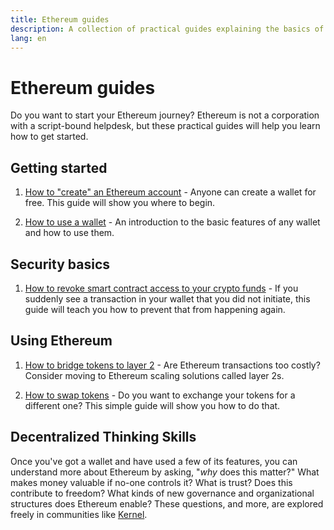 ```yaml
---
title: Ethereum guides
description: A collection of practical guides explaining the basics of using Ethereum for beginners.
lang: en
---
```


# Ethereum guides

Do you want to start your Ethereum journey? Ethereum is not a corporation with a script-bound helpdesk, but these practical guides will help you learn how to get started.

## Getting started

1. [How to "create" an Ethereum account](/guides/how-to-create-an-ethereum-account/) - Anyone can create a wallet for free. This guide will show you where to begin.

2. [How to use a wallet](/guides/how-to-use-a-wallet/) - An introduction to the basic features of any wallet and how to use them.

## Security basics

1. [How to revoke smart contract access to your crypto funds](/guides/how-to-revoke-token-access/) - If you suddenly see a transaction in your wallet that you did not initiate, this guide will teach you how to prevent that from happening again.

## Using Ethereum

1. [How to bridge tokens to layer 2](/guides/how-to-use-a-bridge/) - Are Ethereum transactions too costly? Consider moving to Ethereum scaling solutions called layer 2s.

2. [How to swap tokens](/guides/how-to-swap-tokens/) - Do you want to exchange your tokens for a different one? This simple guide will show you how to do that.

## Decentralized Thinking Skills

Once you've got a wallet and have used a few of its features, you can understand more about Ethereum by asking, "_why_ does this matter?" What makes money valuable if no-one controls it? What is trust? Does this contribute to freedom? What kinds of new governance and organizational structures does Ethereum enable? These questions, and more, are explored freely in communities like [Kernel](https://www.kernel.community/).
